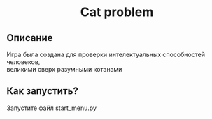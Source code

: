 <h1 align="center">Cat problem</h1>
<h2>Описание</h2>
<p>Игра была создана для проверки интелектуальных способностей человеков,<br>
великими сверх разумными котанами</p>
<h2>Как запустить?</h2>
<p>Запустите файл start_menu.py</p>